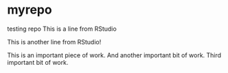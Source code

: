 # myrepo
testing repo
This is a line from RStudio

This is another line from RStudio!

This is an important piece of work.
And another important bit of work. 
Third important bit of work.